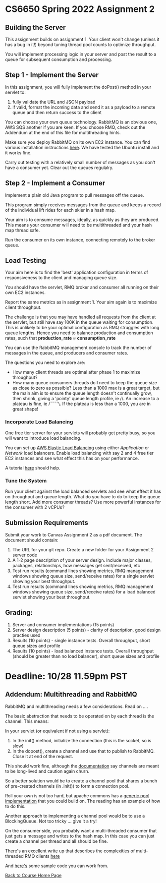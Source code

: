 # CS6650 Spring 2022  Assignment 2


## Building the Server
This assignment builds on assignment 1. Your client won't change (unless it has a bug in it!) beyond tuning thread pool counts to optimize throughput. 

You will implement processing logic in your server and post the result to a queue for subsequent consumption and processing.

## Step 1 - Implement the Server
In this assignment, you will fully implement the doPost() method in your servlet to:

1. fully validate the URL and JSON payload
1. if valid, format the incoming data and send it as a payload to a remote queue and then return success to the client

You can choose your own queue technology. RabbitMQ is an obvious one, AWS SQS another if you are keen. If you choose RMQ, check out the Addendum at the end of this file for multithreading hints. 

Make sure you deploy RabbitMQ on its own EC2 instance. You can find various installation instructions [here](https://www.rabbitmq.com/download.html). We have tested the Ubuntu install and it works fine.

Carry out testing with a relatively small number of messages as you don't have a consumer yet. Clear out the queues regulalry.

## Step 2 - Implement a Consumer
Implement a plain old Java program to pull messages off the queue. 

This program simply receives messages from the queue and keeps a record of the individual lift rides for each skier in a hash map. 

Your aim is to consume messages, ideally, as quickly as they are produced. 
This means your consumer will need to be multithreaded and your hash map thread safe.

Run the consumer on its own instance, connecting remotely to the broker queue.

## Load Testing

Your aim here is to find the 'best' application configuration in terms of responsiveness to the client and managing queue size. 

You should have the servlet, RMQ broker and consumer all running on their own EC2 instances.

Report the same metrics as in assignment 1. Your aim again is to maximize client throughput.

The challenge is that you may have handled all requests from the client at the servlet, but still have say 100K in the queue waiting for consumption. This is unlikely to be your optimal configuration as RMQ struggles with long queue lengths. Hence you need to balance production and consumption rates, such that **production_rate** ≈ **consumption_rate**

You can use the RabbitMQ management console to track the number of messages in the queue, and producers and consumer rates.

The questions you need to explore are:

* How many client threads are optimal after phase 1 to maximize throughput?
* How many queue consumers threads do I need to keep the queue size as close to zero as possible? Less than a 1000 max is a great target, but the main aim is to ensure the queue length doesn't continually grow, then shrink, giving a 'pointy' queue length profile, ie /\\. An increase to a plateau is fine, ie /¯¯¯¯\\. If the plateau is less than a 1000, you are in great shape!

### Incorporate Load Balancing

One free tier server for your servlets will probably get pretty busy, so you will want to introduce load balancing. 

You can set up [AWS Elastic Load Balancing](https://aws.amazon.com/elasticloadbalancing/features/?nc=sn&loc=2) using either _Application_ or _Network_ load balancers. 
Enable load balancing with say 2 and 4 free tier EC2 instances and see what effect this has on your performance.

A tutorial [here](https://docs.aws.amazon.com/elasticloadbalancing/latest/application/application-load-balancer-getting-started.html) should help.

### Tune the System

Run your client against the load balanced servlets and see what effect it has on throughput and queue length. What do you have to do to keep the queue length short. Add more consumer threads? Use more powerful instances for the consumer with 2 vCPUs? 

## Submission Requirements
Submit your work to Canvas Assignment 2 as a pdf document. The document should contain:

1. The URL for your git repo. Create a new folder for your Assignment 2 server code
1. A 1-2 page description of your server design. Include major classes, packages, relationships, how messages get sent/received, etc
1. Test run results (command lines showing metrics, RMQ management windows showing queue size, send/receive rates) for a single servlet showing your best throughput. 
1. Test run results (command lines showing metrics, RMQ management windows showing queue size, send/receive rates) for a load balanced servlet showing your best throughput. 

## Grading:
1. Server and consumer  implementations  (15 points)
1. Server design description (5 points) - clarity of description, good design practies used
1. Results (10 points) - single instance tests. Overall throughput, short queue sizes and profile
1. Results (10 points) - load balanced instance tests. Overall throughput (should be greater than no load balancer), short queue sizes and profile

# Deadline: 10/28 11.59pm PST 

## Addendum: Multithreading and RabbitMQ

RabbitMQ and multithreading needs a few considerations. Read on ....

The basic abstraction that needs to be operated on by each thread is the channel. This means:

In your servlet (or equivalent if not using a servlet):

1. In the init() method, initialize the connection (this is the socket, so is slow)
1. In the dopost(), create a channel and use that to publish to RabbitMQ. Close it at end of the request.

This should work fine, although the [documentation](https://www.rabbitmq.com/api-guide.html#concurrency) say channels are meant to be long-lived and caution again churn. 

So a better solution would be to create a channel pool that shares a bunch of pre-created channels (in .init()) to form a connection pool. 

Roll your own is not too hard, but apache commons has a [generic pool implementation](http://commons.apache.org/proper/commons-pool/examples.html) that you could build on.
The reading has an example of how to do this.

Another approach to implementing a channel pool would be to use a BlockingQueue. Not too tricky ... give it a try!

On the consumer side, you probably want a multi-threaded consumer that just gets a message and writes to the hash map. In this case you can just create a channel per thread and all should be fine. 

There's an excellent write up that describes the complexities of multi-threaded RMQ clients [here](http://moi.vonos.net/bigdata/rabbitmq-threading/)

And [here's](https://github.com/gortonator/bsds-6650/tree/master/code/week-6) some sample code you can work from. 

[Back to Course Home Page](https://gortonator.github.io/bsds-6650/)



